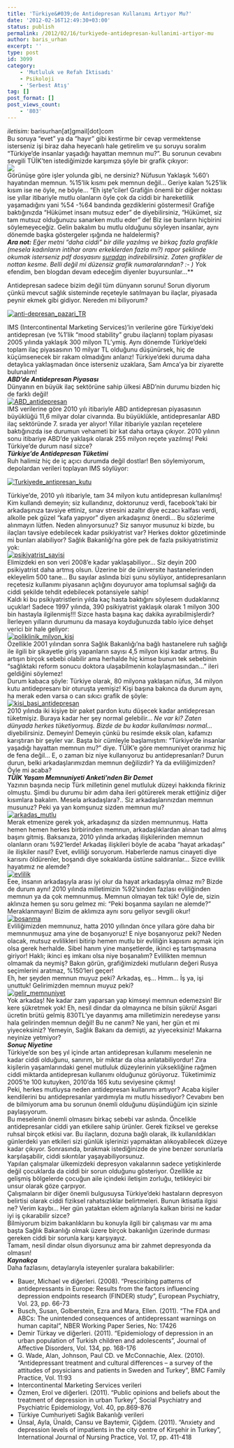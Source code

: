 ```yaml
---
title: 'Türkiye&#039;de Antidepresan Kullanımı Artıyor Mu?'
date: '2012-02-16T12:49:30+03:00'
status: publish
permalink: /2012/02/16/turkiyede-antidepresan-kullanimi-artiyor-mu
author: baris_urhan
excerpt: ''
type: post
id: 3099
category:
    - 'Mutluluk ve Refah İktisadı'
    - Psikoloji
    - 'Serbest Atış'
tag: []
post_format: []
post_views_count:
    - '803'
---
```

*iletisim:* barisurhan\[at\]gmail\[dot\]com  
Bu soruya “evet” ya da “hayır” gibi kestirme bir cevap vermektense isterseniz işi biraz daha heyecanlı hale getirelim ve şu soruyu soralım “Türkiye’de insanlar yaşadığı hayattan memnun mu?”. Bu sorunun cevabını sevgili TÜİK’ten istediğimizde karşımıza şöyle bir grafik çıkıyor:  
[![](../../../../uploads/2012/02/mutluluk.jpg)](https://iktisadiyat.com/wp-content/uploads/2012/02/mutluluk.jpg)  
Görünüşe göre işler yolunda gibi, ne dersiniz? Nüfusun Yaklaşık %60’ı hayatından memnun. %15’lik kısmı pek memnun değil… Geriye kalan %25’lik kısım ise ne öyle, ne böyle… “Eh işte”ciler! Grafiğin önemli bir diğer noktası ise yıllar itibariyle mutlu olanların öyle çok da ciddi bir hareketlilik yaşamadığını yani %54 -%64 bandında gezdiklerini göstermesi! Grafiğe baktığınızda “Hükümet insanı mutsuz eder” de diyebilirsiniz, “Hükümet, siz tam mutsuz olduğunuzu sanarken mutlu eder” de! Biz ise bunların hiçbirini söylemeyeceğiz. Gelin bakalım bu mutlu olduğunu söyleyen insanlar, aynı dönemde başka göstergeler ışığında ne haldelermiş?  
***Ara not:** Eğer metni “daha ciddi” bir dille yazılmış ve birkaç fazla grafikle (mesela kadınların intihar oranı erkeklerden fazla mı?) rapor şeklinde okumak isterseniz pdf dosyasını [şuradan](https://iktisadiyat.com/wp-content/uploads/2012/02/U_Baris_Urhan-TRde_Antidepresan_Kullanimi_2012.pdf) indirebilirsiniz. Zaten grafikler de nottan kesme. Belli değil mi düzensiz grafik numaralarından? :- ) Y*ok efendim, ben blogdan devam edeceğim diyenler buyursunlar…**  
  
Antidepresan sadece bizim değil tüm dünyanın sorunu! Sorun diyorum çünkü mevcut sağlık sisteminde reçeteyle satılmayan bu ilaçlar, piyasada peynir ekmek gibi gidiyor. Nereden mi biliyorum?

[![](../../../../uploads/2012/02/anti-depresan_pazari_TR.jpg "anti-depresan_pazari_TR")](https://iktisadiyat.com/wp-content/uploads/2012/02/anti-depresan_pazari_TR.jpg)

IMS (Intercontinental Marketing Services)’in verilerine göre Türkiye’deki antidepresan (ve %1’lik “mood stability” grubu ilaçların) toplam piyasası 2005 yılında yaklaşık 300 milyon TL’ymiş. Aynı dönemde Türkiye’deki toplam ilaç piyasasının 10 milyar TL olduğunu düşünürsek, hiç de küçümsenecek bir rakam olmadığını anlarız! Türkiye’deki duruma daha detaylıca yaklaşmadan önce isterseniz uzaklara, Sam Amca’ya bir ziyarette bulunalım!  
***ABD’de Antidepresan Piyasası***  
Dünyanın en büyük ilaç sektörüne sahip ülkesi ABD’nin durumu bizden hiç de farklı değil!  
[![](../../../../uploads/2012/02/ABD_antidepresan.jpg "ABD_antidepresan")](https://iktisadiyat.com/wp-content/uploads/2012/02/ABD_antidepresan.jpg)  
IMS verilerine göre 2010 yılı itibariyle ABD antidepresan piyasasının büyüklüğü 11,6 milyar dolar civarında. Bu büyüklükle, antidepresanlar ABD ilaç sektöründe 7. sırada yer alıyor! Yıllar itibariyle yazılan reçetelere baktığınızda ise durumun vehameti bir kat daha ortaya çıkıyor. 2010 yılının sonu itibariye ABD’de yaklaşık olarak 255 milyon reçete yazılmış! Peki Türkiye’de durum nasıl sizce?  
***Türkiye’de Antidepresan Tüketimi***  
Ruh halimiz hiç de iç açıcı durumda değil dostlar! Ben söylemiyorum, depolardan verileri toplayan IMS söylüyor:

[![](../../../../uploads/2012/02/Turkiyede_antipresan_kutu.jpg "Turkiyede_antipresan_kutu")](https://iktisadiyat.com/wp-content/uploads/2012/02/Turkiyede_antipresan_kutu.jpg)

Türkiye’de, 2010 yılı itibariyle, tam 34 milyon kutu antidepresan kullanılmış! Kim kullandı demeyin; siz kullandınız, doktorunuz verdi, facebook’taki bir arkadaşınıza tavsiye ettiniz, sınav stresini azaltır diye eczacı kalfası verdi, alkolle pek güzel “kafa yapıyor” diyen arkadaşınız önerdi… Bu sözlerime alınmayın lütfen. Neden alınıyorsunuz? Siz sanıyor musunuz ki bizde, bu ilaçları tavsiye edebilecek kadar psikiyatrist var? Herkes doktor gözetiminde mi bunları alabiliyor? Sağlık Bakanlığı’na göre pek de fazla psikiyatristimiz yok:  
[![](../../../../uploads/2012/02/psikiyatrist_sayisi.jpg "psikiyatrist_sayisi")](https://iktisadiyat.com/wp-content/uploads/2012/02/psikiyatrist_sayisi.jpg)  
Elimizdeki en son veri 2008’e kadar yaklaşabiliyor… Siz deyin 200 psikiyatrist daha artmış olsun. Üzerine bir de üniversite hastanelerinden ekleyelim 500 tane… Bu sayılar aslında bizi şunu söylüyor, antidepresanların reçetesiz kullanımı piyasanın açlığını doyuruyor ama toplumsal sağlığı da ciddi şekilde tehdit edebilecek potansiyele sahip!  
Kaldı ki bu psikiyatristlerin yılda kaç hasta baktığını söylesem dudaklarınız uçuklar! Sadece 1997 yılında, 390 psikiyatrist yaklaşık olarak 1 milyon 300 bin hastayla ilgilenmiş!!! Sizce hasta başına kaç dakika ayırabilmişlerdir? İlerleyen yılların durumunu da masaya koyduğunuzda tablo iyice dehşet verici bir hale geliyor:  
[![](../../../../uploads/2012/02/poliklinik_milyon_kisi.jpg "poliklinik_milyon_kisi")](https://iktisadiyat.com/wp-content/uploads/2012/02/poliklinik_milyon_kisi.jpg)  
Özellikle 2001 yılından sonra Sağlık Bakanlığı’na bağlı hastanelere ruh sağlığı ile ilgili bir şikayetle giriş yapanların sayısı 4,5 milyon kişi kadar artmış. Bu artışın birçok sebebi olabilir ama herhalde hiç kimse bunun tek sebebinin “sağlıktaki reform sonucu doktora ulaşabilmenin kolaylaşmasından…” ileri geldiğini söylemez!  
Durum kabaca şöyle: Türkiye olarak, 80 milyona yaklaşan nüfus, 34 milyon kutu antidepresanı bir oturuşta yemişiz! Kişi başına bakınca da durum aynı, ha merak eden varsa o can sıkıcı grafik de şöyle:  
[![](../../../../uploads/2012/02/kisi_basi_antidepresan.jpg "kisi_basi_antidepresan")](https://iktisadiyat.com/wp-content/uploads/2012/02/kisi_basi_antidepresan.jpg)  
2010 yılında iki kişiye bir paket pardon kutu düşecek kadar antidepresan tüketmişiz. Buraya kadar her şey normal gelebilir… *Ne var ki? Zaten dünyada herkes tüketiyormuş. Bizde de bu kadar kullanılması normal…* diyebilirsiniz. Demeyin! Demeyin çünkü bu resimde eksik olan, kafamızı karıştıran bir şeyler var. Başta bir cümleyle başlamıştım: “Türkiye’de insanlar yaşadığı hayattan memnun mu?” diye. TÜİK’e göre memnuniyet oranımız hiç de fena değil… E, o zaman biz niye kullanıyoruz bu antidepresanları? Durun durun, belki arkadaşlarımızdan memnun değilizdir? Ya da evliliğimizden? Öyle mi acaba?  
***TÜİK Yaşam Memnuniyeti Anketi’nden Bir Demet***  
Yazının başında necip Türk milletinin genel mutluluk düzeyi hakkında fikriniz olmuştu. Şimdi bu durumu bir adım daha ileri götürerek merak ettiğiniz diğer kısımlara bakalım. Mesela arkadaşlara?.. Siz arkadaşlarınızdan memnun musunuz? Peki ya yan komşunuz sizden memnun mu?  
[![](../../../../uploads/2012/02/arkadas_mutlu.jpg "arkadas_mutlu")](https://iktisadiyat.com/wp-content/uploads/2012/02/arkadas_mutlu.jpg)  
Merak etmenize gerek yok, arkadaşınız da sizden memnunmuş. Hatta hemen hemen herkes birbirinden memnun, arkadaşlıklardan alınan tad almış başını gitmiş. Baksanıza, 2010 yılında arkadaş ilişkilerinden memnun olanların oranı %92’lerde! Arkadaş ilişkileri böyle de acaba “hayat arkadaşı” ile ilişkiler nasıl? Evet, evliliği soruyorum. Haberlerde namus cinayeti diye karısını öldürenler, boşandı diye sokaklarda üstüne saldıranlar… Sizce evlilik hayatımız ne alemde?  
[![](../../../../uploads/2012/02/evlilik.jpg "evlilik")](https://iktisadiyat.com/wp-content/uploads/2012/02/evlilik.jpg)  
Eee, insanın arkadaşıyla arası iyi olur da hayat arkadaşıyla olmaz mı? Bizde de durum aynı! 2010 yılında milletimizin %92’sinden fazlası evliliğinden memnun ya da çok memnunmuş. Memnun olmayan tek tük! Öyle de, sizin aklınıza hemen şu soru gelmez mi: “Peki boşanma sayıları ne alemde?” Meraklanmayın! Bizim de aklımıza aynı soru geliyor sevgili okur!  
[![](../../../../uploads/2012/02/bosanma.jpg "bosanma")](https://iktisadiyat.com/wp-content/uploads/2012/02/bosanma.jpg)  
Evliliğimizden memnunuz, hatta 2010 yıllından önce yıllara göre daha bir memnunmuşuz ama yine de boşanıyoruz! E niye boşanıyoruz peki? Neden olacak, mutsuz evlilikleri bitirip hemen mutlu bir evliliğin kapısını açmak için olsa gerek herhalde. Sibel hanım yine manşetlerde, ikinci eş tartışmasına giriyor! Haklı; ikinci eş imkanı olsa niye boşanalım? Evlilikten memnun olmamak da neymiş? Bakın görün, grafiğimizdeki mutluların değeri Rusya seçimlerini aratmaz, %150’leri geçer!  
Eh, her şeyden memnun muyuz peki? Arkadaş, eş… Hmm… İş ya, işi unuttuk! Gelirimizden memnun muyuz peki?  
[![](../../../../uploads/2012/02/gelir_memnuniyet.jpg "gelir_memnuniyet")](https://iktisadiyat.com/wp-content/uploads/2012/02/gelir_memnuniyet.jpg)  
Yok arkadaş! Ne kadar zam yaparsan yap kimseyi memnun edemezsin! Bir kere şükretmek yok! Eh, nesil dindar da olmayınca ne bilsin şükrü! Asgari ücretin brütü gelmiş 830TL’ye dayanmış ama milletimizin neredeyse yarısı hala gelirinden memnun değil! Bu ne canım? Ne yani, her gün et mi yiyeceksiniz? Yemeyin, Sağlık Bakanı da demişti, az yiyeceksiniz! Makarna neyinize yetmiyor?  
***Sonuç Niyetine***  
Türkiye’de son beş yıl içinde artan antidepresan kullanımı meselenin ne kadar ciddi olduğunu, sanırım, bir miktar da olsa anlatabiliyordur! Zira kişilerin yaşamlarındaki genel mutluluk düzeylerinin yüksekliğine rağmen ciddi miktarda antidepresan kullanımı olduğunuz görüyoruz. Tüketimimiz 2005’te 100 kutuyken, 2010’da 165 kutu seviyesine çıkmış!  
Peki, herkes mutluysa neden antidepresan kullanımı artıyor? Acaba kişiler kendilerini bu antidepresanlar yardımıyla mı mutlu hissediyor? Cevabını ben de bilmiyorum ama bu sorunun önemli olduğunu düşündüğüm için sizinle paylaşıyorum.  
Bu meselenin önemli olmasını birkaç sebebi var aslında. Öncelikle antidepresanlar ciddi yan etkilere sahip ürünler. Gerek fiziksel ve gerekse ruhsal birçok etkisi var. Bu ilaçların, dozuna bağlı olarak, ilk kullanıldıkları günlerdeki yan etkileri sizi günlük işlerinizi yapmaktan alıkoyabilecek düzeye kadar çıkıyor. Sonrasında, bırakmak istediğinizde de yine benzer sorunlarla karşılaşabilir, ciddi sıkıntılar yaşayabiliyorsunuz.  
Yapılan çalışmalar ülkemizdeki depresyon vakalarının sadece yetişkinlerde değil çocuklarda da ciddi bir sorun olduğunu gösteriyor. Özellikle az gelişmiş bölgelerde çocuğun aile içindeki iletişim zorluğu, tetikleyici bir unsur olarak göze çarpıyor.  
Çalışmaların bir diğer önemli bulgusuysa Türkiye’deki hastaların depresyon belirtisi olarak ciddi fiziksel rahatsızlıklar belirtmeleri. Bunun iktisatla ilgisi ne? Verim kaybı… Her gün yataktan eklem ağrılarıyla kalkan birisi ne kadar iyi iş çıkarabilir sizce?  
Bilmiyorum bizim bakanlıkların bu konuyla ilgili bir çalışması var mı ama başta Sağlık Bakanlığı olmak üzere birçok bakanlığın üzerinde durması gereken ciddi bir sorunla karşı karşıyayız.  
Tamam, nesil dindar olsun diyorsunuz ama bir zahmet depresyonda da olmasın!  
***Kaynakça***  
Daha fazlasını, detaylarıyla isteyenler şuralara bakabilirler:

- Bauer, Michael ve diğerleri. (2008). “Presciribing patterns of antidepressants in Europe: Results from the factors influencing depression endpoints research (FINDER) study”, European Psychiatry, Vol. 23, pp. 66-73
- Busch, Susan, Golberstein, Ezra and Mara, Ellen. (2011). “The FDA and ABCs: The unintended consequences of antidepressant warnings on human capital”, NBER Working Paper Series, No: 17426
- Demir Türkay ve diğerleri. (2011). “Epidemiology of depression in an urban population of Turkish children and adolescents”, Journal of Affective Disorders, Vol. 134, pp. 168-176
- G. Wade, Alan, Johnson, Paul CD. ve McConnachie, Alex. (2010). “Antidepressant treatment and cultural differences – a survey of the attitudes of psysicians and patients in Sweden and Turkey”, BMC Family Practice, Vol. 11:93
- Intercontinental Marketing Services verileri
- Özmen, Erol ve diğerleri. (2011). “Public opinions and beliefs about the treatment of depression in urban Turkey”, Social Psychiatry and Psychiatric Epidemiology, Vol. 40, pp.869-876
- Türkiye Cumhuriyeti Sağlık Bakanlığı verileri
- Ünsal, Ayla, Ünaldı, Cansu ve Baytemir, Çiğdem. (2011). “Anxiety and depression levels of impatients in the city centre of Kirşehir in Turkey”, International Journal of Nursing Practice, Vol. 17, pp. 411-418